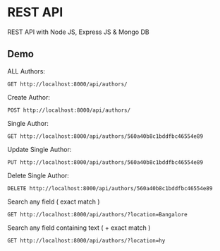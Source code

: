 # REST API
REST API with Node JS, Express JS &amp; Mongo DB

## Demo

ALL Authors:
```
GET http://localhost:8000/api/authors/
```
Create Author:
```
POST http://localhost:8000/api/authors/
```
Single Author:
```
GET http://localhost:8000/api/authors/560a40b8c1bddfbc46554e89
```

Update Single Author:
```
PUT http://localhost:8000/api/authors/560a40b8c1bddfbc46554e89
```

Delete Single Author:
```
DELETE http://localhost:8000/api/authors/560a40b8c1bddfbc46554e89
```

Search any field ( exact match )
```
GET http://localhost:8000/api/authors/?location=Bangalore
```

Search any field containing text ( + exact match )
```
GET http://localhost:8000/api/authors/?location=hy
```


